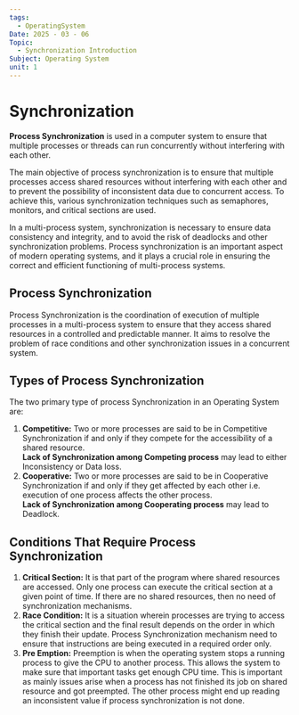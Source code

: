 ```yaml
---
tags:
  - OperatingSystem
Date: 2025 - 03 - 06
Topic:
  - Synchronization Introduction
Subject: Operating System
unit: 1
---
```

# Synchronization
**Process Synchronization** is used in a computer system to ensure that multiple processes or threads can run concurrently without interfering with each other.

The main objective of process synchronization is to ensure that multiple processes access shared resources without interfering with each other and to prevent the possibility of inconsistent data due to concurrent access. To achieve this, various synchronization techniques such as semaphores, monitors, and critical sections are used.

In a multi-process system, synchronization is necessary to ensure data consistency and integrity, and to avoid the risk of deadlocks and other synchronization problems. Process synchronization is an important aspect of modern operating systems, and it plays a crucial role in ensuring the correct and efficient functioning of multi-process systems.

## Process Synchronization

Process Synchronization is the coordination of execution of multiple processes in a multi-process system to ensure that they access shared resources in a controlled and predictable manner. It aims to resolve the problem of race conditions and other synchronization issues in a concurrent system.
## Types of Process Synchronization

The two primary type of process Synchronization in an Operating System are:

1. **Competitive:** Two or more processes are said to be in Competitive Synchronization if and only if they compete for the accessibility of a shared resource.  
    **Lack of Synchronization among Competing process** may lead to either Inconsistency or Data loss.
2. **Cooperative:** Two or more processes are said to be in Cooperative Synchronization if and only if they get affected by each other i.e. execution of one process affects the other process.  
    **Lack of Synchronization among Cooperating process** may lead to Deadlock.

## Conditions That Require Process Synchronization

1. **Critical Section:** It is that part of the program where shared resources are accessed. Only one process can execute the critical section at a given point of time. If there are no shared resources, then no need of synchronization mechanisms.
2. **Race Condition:** It is a situation wherein processes are trying to access the critical section and the final result depends on the order in which they finish their update. Process Synchronization mechanism need to ensure that instructions are being executed in a required order only.
3. **Pre Emption:** Preemption is when the operating system stops a running process to give the CPU to another process. This allows the system to make sure that important tasks get enough CPU time. This is important as mainly issues arise when a process has not finished its job on shared resource and got preempted. The other process might end up reading an inconsistent value if process synchronization is not done.